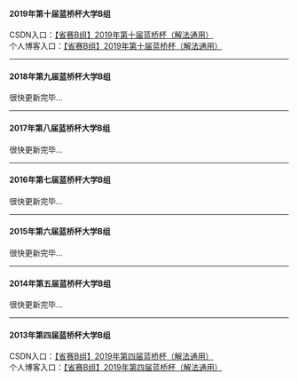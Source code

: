 #### 2019年第十届蓝桥杯大学B组

CSDN入口：<a target="blank_" href="https://blog.csdn.net/qq_43539599/article/details/103132108">【省赛B组】2019年第十届蓝桥杯（解法通用）</a><br>
个人博客入口：<a target="blank_" href="https://www.hoji.site/blog/72">【省赛B组】2019年第十届蓝桥杯（解法通用）</a>

---
#### 2018年第九届蓝桥杯大学B组
很快更新完毕...

---
#### 2017年第八届蓝桥杯大学B组
很快更新完毕...

---
#### 2016年第七届蓝桥杯大学B组
很快更新完毕...

---
#### 2015年第六届蓝桥杯大学B组
很快更新完毕...

---
#### 2014年第五届蓝桥杯大学B组
很快更新完毕...

---
#### 2013年第四届蓝桥杯大学B组
CSDN入口：<a target="blank_" href="https://blog.csdn.net/qq_43539599/article/details/103129565">【省赛B组】2019年第四届蓝桥杯（解法通用）</a><br>
个人博客入口：<a target="blank_" href="https://www.hoji.site/blog/71">【省赛B组】2019年第四届蓝桥杯（解法通用）</a>
